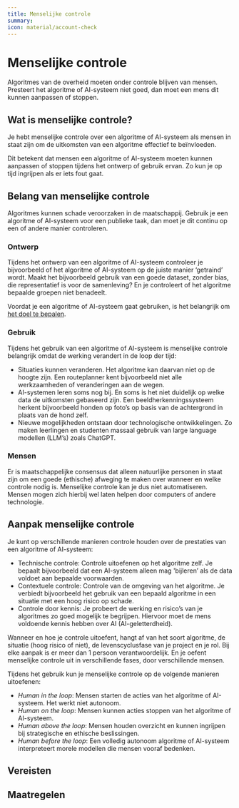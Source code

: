 ```yaml
---
title: Menselijke controle
summary:
icon: material/account-check
---
```


# Menselijke controle
Algoritmes van de overheid moeten onder controle blijven van mensen. Presteert het algoritme of AI-systeem niet goed, dan moet een mens dit kunnen aanpassen of stoppen.

## Wat is menselijke controle?
Je hebt menselijke controle over een algoritme of AI-systeem als mensen in staat zijn om de uitkomsten van een algoritme effectief te beïnvloeden. 

Dit betekent dat mensen een algoritme of AI-systeem moeten kunnen aanpassen of stoppen tijdens het ontwerp of gebruik ervan. Zo kun je op tijd ingrijpen als er iets fout gaat.

## Belang van menselijke controle
Algoritmes kunnen schade veroorzaken in de maatschappij. Gebruik je een algoritme of AI-systeem voor een publieke taak, dan moet je dit continu op een of andere manier controleren. 

### Ontwerp
Tijdens het ontwerp van een algoritme of AI-systeem controleer je bijvoorbeeld of het algoritme of AI-systeem op de juiste manier ‘getraind’ wordt. Maakt het bijvoorbeeld gebruik van een goede dataset, zonder bias, die representatief is voor de samenleving? En je controleert of het algoritme bepaalde groepen niet benadeelt. 

Voordat je een algoritme of AI-systeem gaat gebruiken, is het belangrijk om [het doel te bepalen](../../voldoen-aan-wetten-en-regels/maatregelen/formuleren_doelstelling.md). 

### Gebruik
Tijdens het gebruik van een algoritme of AI-systeem is menselijke controle belangrijk omdat de werking verandert in de loop der tijd:

- Situaties kunnen veranderen. Het algoritme kan daarvan niet op de hoogte zijn. Een routeplanner kent bijvoorbeeld niet alle werkzaamheden of veranderingen aan de wegen.
- AI-systemen leren soms nog bij. En soms is het niet duidelijk op welke data de uitkomsten gebaseerd zijn. Een beeldherkenningssysteem herkent bijvoorbeeld honden op foto’s op basis van de achtergrond in plaats van de hond zelf.
- Nieuwe mogelijkheden ontstaan door technologische ontwikkelingen. Zo maken leerlingen en studenten massaal gebruik van large language modellen (LLM’s) zoals ChatGPT.

### Mensen
Er is maatschappelijke consensus dat alleen natuurlijke personen in staat zijn om een goede (ethische) afweging te maken over wanneer en welke controle nodig is. Menselijke controle kan je dus niet automatiseren. Mensen mogen zich hierbij wel laten helpen door computers of andere technologie. 

## Aanpak menselijke controle
Je kunt op verschillende manieren controle houden over de prestaties van een algoritme of AI-systeem:

- Technische controle: Controle uitoefenen op het algoritme zelf. Je bepaalt bijvoorbeeld dat een AI-systeem alleen mag 'bijleren’ als de data voldoet aan bepaalde voorwaarden.
- Contextuele controle: Controle van de omgeving van het algoritme. Je verbiedt bijvoorbeeld het gebruik van een bepaald algoritme in een situatie met een hoog risico op schade.
- Controle door kennis: Je probeert de werking en risico’s van je algoritmes zo goed mogelijk te begrijpen. Hiervoor moet de mens voldoende kennis hebben over AI (AI-geletterdheid).

Wanneer en hoe je controle uitoefent, hangt af van het soort algoritme, de situatie (hoog risico of niet), de levenscyclusfase van je project en je rol. 
Bij elke aanpak is er meer dan 1 persoon verantwoordelijk. En je oefent menselijke controle uit in verschillende fases, door verschillende mensen. 

Tijdens het gebruik kun je menselijke controle op de volgende manieren uitoefenen:

- _Human in the loop_: Mensen starten de acties van het algoritme of AI-systeem. Het werkt niet autonoom.
- _Human on the loop_: Mensen kunnen acties stoppen van het algoritme of AI-systeem.
- _Human above the loop_: Mensen houden overzicht en kunnen ingrijpen bij strategische en ethische beslissingen.
- _Human before the loop_: Een volledig autonoom algoritme of AI-systeem interpreteert morele modellen die mensen vooraf bedenken. 

## Vereisten

<!-- list_vereisten onderwerp/menselijke-controle no-search no-onderwerp no-rol no-levenscyclus -->


## Maatregelen

<!-- list_maatregelen onderwerp/menselijke-controle no-search no-onderwerp no-rol no-levenscyclus -->
